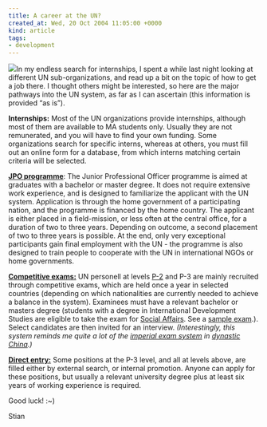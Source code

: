 ```yaml
---
title: A career at the UN?
created_at: Wed, 20 Oct 2004 11:05:00 +0000
kind: article
tags:
- development
---
```


![](http://as.wn.com/i/3a/1d3cc0f399e76e.jpg)In my endless search for
internships, I spent a while last night looking at different UN
sub-organizations, and read up a bit on the topic of how to get a job
there. I thought others might be interested, so here are the major
pathways into the UN system, as far as I can ascertain (this information
is provided “as is”).

**Internships:** Most of the UN organizations provide internships,
although most of them are available to MA students only. Usually they
are not remunerated, and you will have to find your own funding. Some
organizations search for specific interns, whereas at others, you must
fill out an online form for a database, from which interns matching
certain criteria will be selected.

**[JPO programme](http://www.jposc.org/html/ie.html)**: The Junior
Professional Officer programme is aimed at graduates with a bachelor or
master degree. It does not require extensive work experience, and is
designed to familiarize the applicant with the UN system. Application is
through the home government of a participating nation, and the programme
is financed by the home country. The applicant is either placed in a
field-mission, or less often at the central office, for a duration of
two to three years. Depending on outcome, a second placement of two to
three years is possible. At the end, only very exceptional participants
gain final employment with the UN - the programme is also designed to
train people to cooperate with the UN in international NGOs or home
governments.

**[Competitive
exams:](http://www.un.org/Depts/OHRM/examin/welcome.htm)** UN personell
at levels [P-2](http://www.un.org/Depts/OHRM/examin/p2.htm) and P-3 are
mainly recruited through competitive exams, which are held once a year
in selected countries (depending on which nationalities are currently
needed to achieve a balance in the system). Examinees must have a
relevant bachelor or masters degree (students with a degree in
International Development Studies are eligible to take the exam for
[Social Affairs](http://www.un.org/Depts/OHRM/examin/p2socjd.htm). See a
[sample exam](http://www.un.org/Depts/OHRM/examin/p2socsam.htm).).
Select candidates are then invited for an interview. *(Interestingly,
this system reminds me quite a lot of the [imperial exam
system](http://www.csupomona.edu/~plin/ls201/confucian3.html) in
[dynastic China](http://en.wikipedia.org/wiki/History_of_China).)*

**[Direct entry:](https://jobs.un.org/release1/vacancy/vacancy.asp)**
Some positions at the P-3 level, and all at levels above, are filled
either by external search, or internal promotion. Anyone can apply for
these positions, but usually a relevant university degree plus at least
six years of working experience is required.

Good luck! :\~)

Stian
